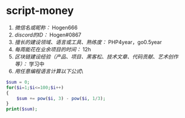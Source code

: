 # script-money

1. *微信名或昵称：* Hogen666
2. *discord的ID：* Hogen#0867
3. *擅长的建设领域、语言或工具、熟练度：* PHP4year，go0.5year
4. *每周能花在业余项目的时间：* 12h
5. *区块链建设经验（产品、项目、黑客松、技术文章、代码贡献、艺术创作等）：* 学习中
6. *用任意编程语言计算以下公式*\

```Php
$sum = 0;
for($i=1;$i<=100;$i++)
{
    $sum += pow($i, 3) - pow($i, 1/3);
}
print($sum);
```
